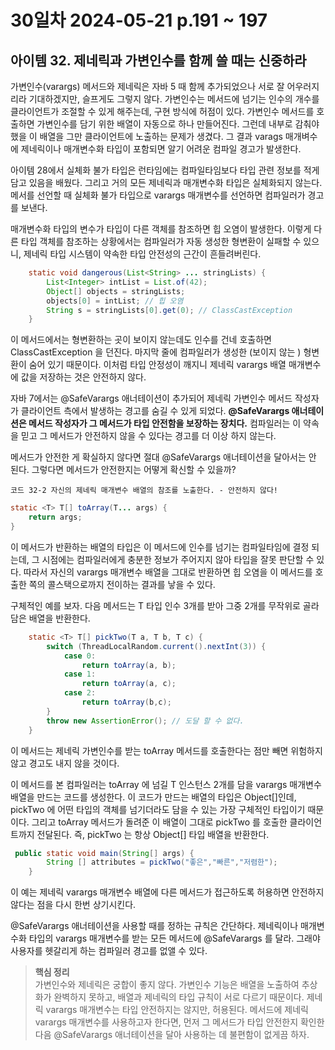 # 30일차 2024-05-21 p.191 ~ 197 

## 아이템 32. 제네릭과 가변인수를 함께 쓸 때는 신중하라

가변인수(varargs) 메서드와 제네릭은 자바 5 때 함께 추가되었으나 서로 
잘 어우러지리라 기대하겠지만, 슬프게도 그렇지 않다. 가변인수는 메서드에 넘기는
인수의 개수를 클라이언트가 조절할 수 있게 해주는데, 구현 방식에 허점이 있다.
가변인수 메서드를 호출하면 가변인수를 담기 위한 배열이 자동으로 하나 만들어진다.
그런데 내부로 감춰야 했을 이 배열을 그만 클라이언트에 노출하는 문제가 생겼다.
그 결과 varags 매개벼수에 제네릭이나 매개변수화 타입이 포함되면 알기 어려운 컴파일 경고가 발생한다.

아이템 28에서 실체화 불가 타입은 런타임에는 컴파일타임보다 타입 관련 정보를 적게 담고 있음을 배웠다.
그리고 거의 모든 제네릭과 매개변수화 타입은 실체화되지 않는다.
메서를 선언할 때 실체화 불가 타입으로 varargs 매개변수를 선언하면 컴파일러가 경고를 보낸다.

매개변수화 타입의 변수가 타입이 다른 객체를 참조하면 힙 오염이 발생한다.
이렇게 다른 타입 객체를 참조하는 상황에서는 컴파일러가 자동 생성한 형변환이 실패할 수 있으니,
제네릭 타입 시스템이 약속한 타입 안전성의 근간이 흔들려버린다.

```java
    static void dangerous(List<String> ... stringLists) {
        List<Integer> intList = List.of(42);
        Object[] objects = stringLists;
        objects[0] = intList; // 힙 오염
        String s = stringLists[0].get(0); // ClassCastException
    }
```

이 메서드에서는 형변환하는 곳이 보이지 않는데도 인수를 건네 호출하면 
ClassCastException 을 던진다. 마지막 줄에 컴파일러가 생성한
(보이지 않는 ) 형변환이 숨어 있기 때문이다. 이처럼 타입 안정성이 깨지니
제네릭 varargs 배열 매개변수에 값을 저장하는 것은 안전하지 않다.


자바 7에서는 @SafeVarargs  애너테이션이 추가되어 제네릭 가변인수 메서드 작성자가 클라이언트 측에서 발생하는 경고를 숨길 수 있게 되었다.
**@SafeVarargs 애너테이션은 메서드 작성자가 그 메서드가 타입 안전함을 보장하는 장치다.**
컴파일러는 이 약속을 믿고 그 메서드가 안전하지 않을 수 있다는 경고를 더 이상 하지 않는다.

메서드가 안전한 게 확실하지 않다면 절대 @SafeVarargs 애너테이션을 달아서는 안 된다.
그렇다면 메서드가 안전한지는 어떻게 확신할 수 있을까?

`코드 32-2 자신의 제네릭 매개변수 배열의 참조를 노출한다. - 안전하지 않다!`

```java
static <T> T[] toArray(T... args) {
    return args;
}
```
이 메서드가 반환하는 배열의 타입은 이 메서드에 인수를 넘기는 컴파일타임에 결정 되는데,
그 시점에는 컴파일러에게 충분한 정보가 주어지지 않아 타입을 잘못 판단할 수 있다.
따라서 자신의 varargs 매개변수 배열을 그대로 반환하면 힙 오염을 이 메서드를 호출한 쪽의 콜스택으로까지 전이하는 결과를 낳을 수 있다.

구체적인 예를 보자. 다음 메서드는 T 타입 인수 3개를 받아 그중 2개를 무작위로 골라 담은 배열을 반환한다.

```java
    static <T> T[] pickTwo(T a, T b, T c) {
        switch (ThreadLocalRandom.current().nextInt(3)) {
            case 0:
                return toArray(a, b);
            case 1:
                return toArray(a, c);
            case 2:
                return toArray(b,c);
        }
        throw new AssertionError(); // 도달 할 수 없다.
    }
```

이 메서드는 제네릭 가변인수를 받는 toArray 메서드를 호출한다는 점만 빼면
위험하지 않고 경고도 내지 않을 것이다.

이 메서드를 본 컴파일러는 toArray 에 넘길 T 인스턴스 2개를 담을 varargs 매개변수 배열을 만드는 코드를 생성한다.
이 코드가 만드는 배열의 타입은 Object[]인데, pickTwo 에 어떤 타입의 객체를 넘기더라도 담을 수 있는 가장 구체적인 타입이기 때문이다.
그리고 toArray 메서드가 돌려준 이 배열이 그대로 pickTwo 를 호출한 클라이언트까지 전달된다. 즉, pickTwo 는 항상 Object[] 타입 배열을
반환한다.

```java
 public static void main(String[] args) {
        String [] attributes = pickTwo("좋은","빠른","저렴한");
    }
```

이 예는 제네릭 varargs 매개변수 배열에 다른 메서드가 접근하도록 허용하면 안전하지 않다는 점을 다시 한번 상기시킨다.

@SafeVarargs 애너테이션을 사용할 때를 정하는 규칙은 간단하다.
제네릭이나 매개변수화 타입의 varargs 매개변수를 받는 모든 메서드에 @SafeVarargs 를 달라.
그래야 사용자를 헷갈리게 하는 컴파일러 경고를 없앨 수 있다.

> **핵심 정리**
> <br/>
> 가변인수와 제네릭은 궁합이 좋지 않다.
> 가변인수 기능은 배열을 노출하여 추상화가 완벽하지 못하고, 배열과 제네릭의 타입 규칙이 서로 다르기 때문이다.
> 제네릭 varargs 매개변수는 타입 안전하지는 않지만, 허용된다. 메서드에 제네릭 varargs 매개변수를 사용하고자 한다면,
> 먼저 그 메서드가 타입 안전한지 확인한 다음 @SafeVarargs 애너테이션을 달아 사용하는 데 불편함이 없게끔 하자.